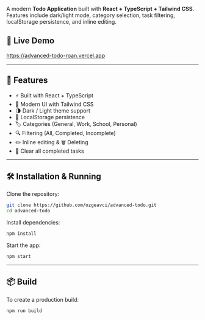 A modern **Todo Application** built with **React + TypeScript + Tailwind
CSS**.\
Features include dark/light mode, category selection, task filtering,
localStorage persistence, and inline editing.

## 🔗 Live Demo

<https://advanced-todo-roan.vercel.app>

------------------------------------------------------------------------

## 🚀 Features

-   ⚡ Built with React + TypeScript
-   🎨 Modern UI with Tailwind CSS
-   🌗 Dark / Light theme support
-   📂 LocalStorage persistence
-   🏷️ Categories (General, Work, School, Personal)
-   🔍 Filtering (All, Completed, Incomplete)
-   ✏️ Inline editing & 🗑️ Deleting
-   🧹 Clear all completed tasks


------------------------------------------------------------------------

## 🛠️ Installation & Running

Clone the repository:

``` bash
git clone https://github.com/ozgeavci/advanced-todo.git
cd advanced-todo
```

Install dependencies:

``` bash
npm install
```

Start the app:

``` bash
npm start
```

------------------------------------------------------------------------

## 📦 Build

To create a production build:

``` bash
npm run build
```
